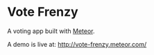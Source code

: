 # Vote Frenzy

A voting app built with [Meteor](http://www.meteor.com/).

A demo is live at: http://vote-frenzy.meteor.com/